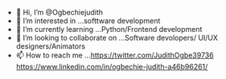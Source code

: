 - 👋 Hi, I’m @Ogbechiejudith
- 👀 I’m interested in ...softtware development
- 🌱 I’m currently learning ...Python/Frontend development
- 💞️ I’m looking to collaborate on ...Software devolopers/ UI/UX designers/Animators
- 📫 How to reach me ...https://twitter.com/JudithOgbe39736  https://www.linkedin.com/in/ogbechie-judith-a46b96261/

<!---
Ogbechiejudith/Ogbechiejudith is a ✨ special ✨ repository because its `README.md` (this file) appears on your GitHub profile.
You can click the Preview link to take a look at your changes.
--->
